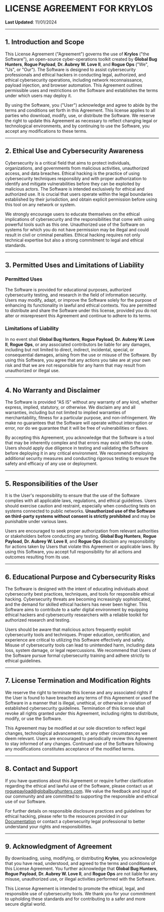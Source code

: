 # LICENSE AGREEMENT FOR **KRYLOS**

**Last Updated**: 11/01/2024

---

## 1. Introduction and Scope

This License Agreement ("Agreement") governs the use of **Krylos** ("the Software"), an open-source cyber-operations toolkit created by **Global Bug Hunters**, **Rogue Payload**, **Dr. Aubrey W. Love II**, and **Rogue Ops** ("We", "Us", or "Our"). The Software is designed to assist cybersecurity professionals and ethical hackers in conducting legal, authorized, and ethical cybersecurity operations, including network reconnaissance, payload injection, and browser automation. This Agreement outlines permissible uses and restrictions on the Software and establishes the terms under which users may deploy it.

By using the Software, you ("User") acknowledge and agree to abide by the terms and conditions set forth in this Agreement. This license applies to all parties who download, modify, use, or distribute the Software. We reserve the right to update this Agreement as necessary to reflect changing legal or technological environments, and by continuing to use the Software, you accept any modifications to these terms.

---

## 2. Ethical Use and Cybersecurity Awareness

Cybersecurity is a critical field that aims to protect individuals, organizations, and governments from malicious activities, unauthorized access, and data breaches. Ethical hacking is the practice of using cybersecurity techniques responsibly and with proper authorization to identify and mitigate vulnerabilities before they can be exploited by malicious actors. The Software is intended exclusively for ethical and authorized use. It is crucial that users operate within the legal boundaries established by their jurisdiction, and obtain explicit permission before using this tool on any network or system.

We strongly encourage users to educate themselves on the ethical implications of cybersecurity and the responsibilities that come with using powerful tools such as this one. Unauthorized use of the Software on systems for which you do not have permission may be illegal and could result in civil or criminal penalties. Ethical hacking requires not only technical expertise but also a strong commitment to legal and ethical standards.

---

## 3. Permitted Uses and Limitations of Liability

### Permitted Uses

The Software is provided for educational purposes, authorized cybersecurity testing, and research in the field of information security. Users may modify, adapt, or improve the Software solely for the purpose of enhancing its functionality in lawful and ethical contexts. You are permitted to distribute and share the Software under this license, provided you do not alter or misrepresent this Agreement and continue to adhere to its terms.

### Limitations of Liability

In no event shall **Global Bug Hunters**, **Rogue Payload**, **Dr. Aubrey W. Love II**, **Rogue Ops**, or any associated contributors be liable for any damages, including but not limited to direct, indirect, incidental, special, or consequential damages, arising from the use or misuse of the Software. By using this Software, you agree that any actions you take are at your own risk and that we are not responsible for any harm that may result from unauthorized or illegal use.

---

## 4. No Warranty and Disclaimer

The Software is provided "AS IS" without any warranty of any kind, whether express, implied, statutory, or otherwise. We disclaim any and all warranties, including but not limited to implied warranties of merchantability, fitness for a particular purpose, and non-infringement. We make no guarantees that the Software will operate without interruption or error, nor do we guarantee that it will be free of vulnerabilities or flaws.

By accepting this Agreement, you acknowledge that the Software is a tool that may be inherently complex and that errors may exist within the code. Users should apply due diligence in testing and validating the Software before deploying it in any critical environment. We recommend employing additional security measures and conducting rigorous testing to ensure the safety and efficacy of any use or deployment.

---

## 5. Responsibilities of the User

It is the User's responsibility to ensure that the use of the Software complies with all applicable laws, regulations, and ethical guidelines. Users should exercise caution and restraint, especially when conducting tests on systems connected to public networks. **Unauthorized use of the Software on third-party systems without consent is strictly prohibited** and may be punishable under various laws.

Users are encouraged to seek proper authorization from relevant authorities or stakeholders before conducting any testing. **Global Bug Hunters**, **Rogue Payload**, **Dr. Aubrey W. Love II**, and **Rogue Ops** disclaim any responsibility for actions taken by Users that violate this Agreement or applicable laws. By using this Software, you accept full responsibility for all actions and outcomes resulting from its use.

---

## 6. Educational Purpose and Cybersecurity Risks

The Software is designed with the intent of educating individuals about cybersecurity best practices, techniques, and tools for responsible ethical hacking. Cybersecurity threats are becoming increasingly sophisticated, and the demand for skilled ethical hackers has never been higher. This Software aims to contribute to a safer digital environment by equipping ethical hackers and cybersecurity researchers with a reliable toolkit for authorized research and testing.

Users should be aware that malicious actors frequently exploit cybersecurity tools and techniques. Proper education, certification, and experience are critical to utilizing this Software effectively and safely. Misuse of cybersecurity tools can lead to unintended harm, including data loss, system damage, or legal repercussions. We recommend that Users of the Software pursue formal cybersecurity training and adhere strictly to ethical guidelines.

---

## 7. License Termination and Modification Rights

We reserve the right to terminate this license and any associated rights if the User is found to have breached any terms of this Agreement or used the Software in a manner that is illegal, unethical, or otherwise in violation of established cybersecurity guidelines. Termination of this license shall revoke all rights granted under this Agreement, including rights to distribute, modify, or use the Software.

This Agreement may be modified at our sole discretion to reflect legal changes, technological advancements, or any other circumstances we deem relevant. Users are encouraged to periodically review this Agreement to stay informed of any changes. Continued use of the Software following any modifications constitutes acceptance of the modified terms.

---

## 8. Contact and Support

If you have questions about this Agreement or require further clarification regarding the ethical and lawful use of the Software, please contact us at [roguepayload@globalbughunters.com](mailto:roguepayload@globalbughunters.com). We value the feedback and input of our community and are committed to supporting the responsible and ethical use of our Software.

For further details on responsible disclosure practices and guidelines for ethical hacking, please refer to the resources provided in our [Documentation](docs/USAGE.md) or contact a cybersecurity legal professional to better understand your rights and responsibilities.

---

## 9. Acknowledgment of Agreement

By downloading, using, modifying, or distributing **Krylos**, you acknowledge that you have read, understood, and agreed to the terms and conditions of this License Agreement. You further acknowledge that **Global Bug Hunters**, **Rogue Payload**, **Dr. Aubrey W. Love II**, and **Rogue Ops** are not liable for any misuse, unauthorized use, or illegal activities performed with the Software.

This License Agreement is intended to promote the ethical, legal, and responsible use of cybersecurity tools. We thank you for your commitment to upholding these standards and for contributing to a safer and more secure digital world.
